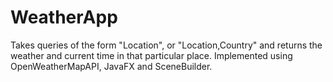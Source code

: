 # WeatherApp
Takes queries of the form "Location", or "Location,Country" and returns the weather and current time in that particular place.
Implemented using OpenWeatherMapAPI, JavaFX and SceneBuilder.


